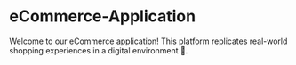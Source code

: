 # eCommerce-Application
Welcome to our eCommerce application! This platform replicates real-world shopping experiences in a digital environment 🏪.
